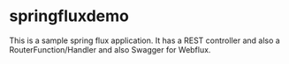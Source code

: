 # springfluxdemo

This is a sample spring flux application. It has a REST controller and also a RouterFunction/Handler and also Swagger for Webflux.
